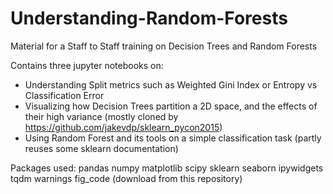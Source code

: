 # Understanding-Random-Forests
Material for a Staff to Staff training on Decision Trees and Random Forests

Contains three jupyter notebooks on:
- Understanding Split metrics such as Weighted Gini Index or Entropy vs Classification Error
- Visualizing how Decision Trees partition a 2D space, and the effects of their high variance (mostly cloned by https://github.com/jakevdp/sklearn_pycon2015)
- Using Random Forest and its tools on a simple classification task (partly reuses some sklearn documentation)

Packages used:
pandas
numpy
matplotlib
scipy
sklearn
seaborn
ipywidgets
tqdm
warnings
fig_code (download from this repository)
